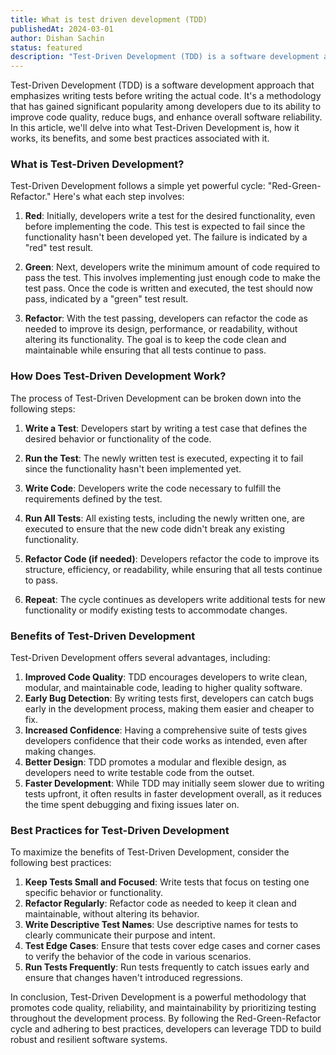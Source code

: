 ```yaml
---
title: What is test driven development (TDD)
publishedAt: 2024-03-01
author: Dishan Sachin
status: featured
description: "Test-Driven Development (TDD) is a software development approach that emphasizes writing tests before writing the actual code. Let's explore what TDD is, how it works, its benefits, and best practices associated with it."
---
```


Test-Driven Development (TDD) is a software development approach that emphasizes writing tests before writing the actual code. It's a methodology that has gained significant popularity among developers due to its ability to improve code quality, reduce bugs, and enhance overall software reliability. In this article, we'll delve into what Test-Driven Development is, how it works, its benefits, and some best practices associated with it.

### What is Test-Driven Development?

Test-Driven Development follows a simple yet powerful cycle: "Red-Green-Refactor." Here's what each step involves:

1. **Red**: Initially, developers write a test for the desired functionality, even before implementing the code. This test is expected to fail since the functionality hasn't been developed yet. The failure is indicated by a "red" test result.

2. **Green**: Next, developers write the minimum amount of code required to pass the test. This involves implementing just enough code to make the test pass. Once the code is written and executed, the test should now pass, indicated by a "green" test result.

3. **Refactor**: With the test passing, developers can refactor the code as needed to improve its design, performance, or readability, without altering its functionality. The goal is to keep the code clean and maintainable while ensuring that all tests continue to pass.

### How Does Test-Driven Development Work?

The process of Test-Driven Development can be broken down into the following steps:

1. **Write a Test**: Developers start by writing a test case that defines the desired behavior or functionality of the code.

2. **Run the Test**: The newly written test is executed, expecting it to fail since the functionality hasn't been implemented yet.

3. **Write Code**: Developers write the code necessary to fulfill the requirements defined by the test.

4. **Run All Tests**: All existing tests, including the newly written one, are executed to ensure that the new code didn't break any existing functionality.

5. **Refactor Code (if needed)**: Developers refactor the code to improve its structure, efficiency, or readability, while ensuring that all tests continue to pass.

6. **Repeat**: The cycle continues as developers write additional tests for new functionality or modify existing tests to accommodate changes.

### Benefits of Test-Driven Development

Test-Driven Development offers several advantages, including:

1. **Improved Code Quality**: TDD encourages developers to write clean, modular, and maintainable code, leading to higher quality software.
2. **Early Bug Detection**: By writing tests first, developers can catch bugs early in the development process, making them easier and cheaper to fix.
3. **Increased Confidence**: Having a comprehensive suite of tests gives developers confidence that their code works as intended, even after making changes.
4. **Better Design**: TDD promotes a modular and flexible design, as developers need to write testable code from the outset.
5. **Faster Development**: While TDD may initially seem slower due to writing tests upfront, it often results in faster development overall, as it reduces the time spent debugging and fixing issues later on.

### Best Practices for Test-Driven Development

To maximize the benefits of Test-Driven Development, consider the following best practices:

1. **Keep Tests Small and Focused**: Write tests that focus on testing one specific behavior or functionality.
2. **Refactor Regularly**: Refactor code as needed to keep it clean and maintainable, without altering its behavior.
3. **Write Descriptive Test Names**: Use descriptive names for tests to clearly communicate their purpose and intent.
4. **Test Edge Cases**: Ensure that tests cover edge cases and corner cases to verify the behavior of the code in various scenarios.
5. **Run Tests Frequently**: Run tests frequently to catch issues early and ensure that changes haven't introduced regressions.

In conclusion, Test-Driven Development is a powerful methodology that promotes code quality, reliability, and maintainability by prioritizing testing throughout the development process. By following the Red-Green-Refactor cycle and adhering to best practices, developers can leverage TDD to build robust and resilient software systems.
